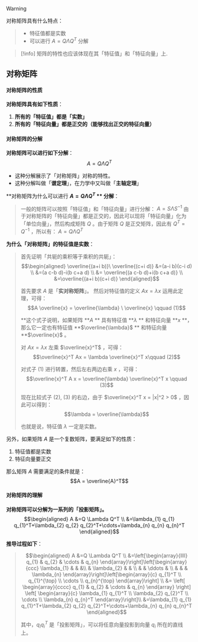>[!warning]
对称矩阵具有什么特点：
>- 特征值都是实数
>- 可以进行 $A = Q \Lambda Q^T$  分解


>[!info]
矩阵的特性也应该体现在其「特征值」和「特征向量」上.



## 对称矩阵

#### 对称矩阵的性质
**对称矩阵具有如下性质**：

1. **所有的「特征值」都是「实数」**
2. **所有的「特征向量」都是正交的（能够找出正交的特征向量）**


#### 对称矩阵的分解
**对称矩阵可以进行如下分解**：
$$A = Q \Lambda Q^T$$

- 这种分解展示了「对称矩阵」对称的特性。
- 这种分解叫做「**谱定理**」，在力学中又叫做「**主轴定理**」

**对称矩阵为什么可以进行 **$A = Q\Lambda Q^T$ ** 分解**：
> 一般的矩阵可以按照「特征值」和「特征向量」进行分解：
> $A = S \Lambda S^{-1}$ 
> 由于对称矩阵的「特征向量」都是正交的，因此可以现将「特征向量」化为「单位向量」，然后构成矩阵 $Q$ 。由于矩阵 $Q$  是正交矩阵，因此有 $Q^T = Q^{-1}$ ，所以有：
> $A = Q\Lambda Q^T$ 


**为什么「对称矩阵」的特征值是实数**：
> 首先证明「共轭的乘积等于乘积的共轭」：
> $$\begin{aligned}
\overline{(a+i b)}\ \overline{(c+i d)} &=(a-i b)(c-i d) \\
&=(a c-b d)-i(b c+a d) \\
&= \overline{(a c-b d)+i(b c+a d)} \\
&=\overline{(a+i b)(c+i d)}
\end{aligned}$$ 
> 
> 首先要求 $A$  是「**实对称矩阵**」。
> 然后对特征值的定义 $Ax = \lambda x$  运用此定理，可得：
> $$A \overline{x} = \overline{\lambda} \ \overline{x}
\qquad (1)$$ 
> 
> **这个式子说明，如果矩阵 **$A$ ** 具有特征值 **$\lambda$ ** 和特征向量 **$x$ **，那么它一定也有特征值 **$\overline{\lambda}$ ** 和特征向量 **$\overline{x}$ 。
> 
> 对 $Ax = \lambda x$  左乘 $\overline{x}^T$ ，可得：
> $$\overline{x}^T Ax = \lambda \overline{x}^T x\qquad (2)$$ 
> 
> 对式子 $(1)$  进行转置，然后左右两边右乘 $x$ ，可得：
> $$\overline{x}^T A x = \overline{\lambda} \overline{x}^T x 
\qquad (3)$$ 
> 
> 现在比较式子 $(2),\ (3)$  的右边，由于 $\overline{x}^T x = |x|^2 > 0$ ，因此可以得到：
> $$\lambda  = \overline{\lambda}$$ 
> 
> 也就是说，特征值 $\lambda$  一定是实数。 


另外，如果矩阵 $A$  是一个复数矩阵，要满足如下的性质：

1. 特征值都是实数
2. 特征向量要正交

那么矩阵 $A$  需要满足的条件就是：
$$A = \overline{A}^T$$


#### 对称矩阵的理解
**对称矩阵可以分解为一系列的「投影矩阵」。**
$$\begin{aligned}
A &=Q \Lambda Q^T \\
&=\lambda_{1} q_{1} q_{1}^T+\lambda_{2} q_{2} q_{2}^T+\cdots+\lambda_{n} q_{n} q_{n}^T
\end{aligned}$$

**推导过程如下**：
> $$\begin{aligned}
A &=Q \Lambda Q^T \\
&=\left[\begin{array}{llll}
q_{1} & q_{2} & \cdots & q_{n}
\end{array}\right]\left[\begin{array}{ccc}
\lambda_{1} & & &\\
& \lambda_{2} & & \\
& & \ddots & \\
& & & \lambda_{n}
\end{array}\right]\left[\begin{array}{c}
q_{1}^T \\
q_{1}^{\top} \\
\cdots \\
q_{n}^{\top}
\end{array}\right] \\
&=
\left[ \begin{array}{cccc}
q_{1} & q_{2} & \cdots & q_{n}
\end{array} \right]
\left[ \begin{array}{c}
\lambda_{1} q_{1}^T \\
\lambda_{2} q_{2}^T \\
\cdots \\
\lambda_{n} q_{n}^T
\end{array}\right]\\
&=\lambda_{1} q_{1} q_{1}^T+\lambda_{2} q_{2} q_{2}^T+\cdots+\lambda_{n} q_{n} q_{n}^T
\end{aligned}$$ 
> 
> 其中，$q_iq_i^T$  是「投影矩阵」，可以将任意向量投影到向量 $q_i$  所在的直线上。



